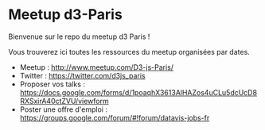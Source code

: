 Meetup d3-Paris
===============

Bienvenue sur le repo du meetup d3 Paris !

Vous trouverez ici toutes les ressources du meetup organisées par dates.

 - Meetup : http://www.meetup.com/D3-js-Paris/
 - Twitter : https://twitter.com/d3js_paris
 - Proposer vos talks : https://docs.google.com/forms/d/1poaqhX3613AlHAZos4uCLu5dcUcD8RXSxirA40ctZVU/viewform
 - Poster une offre d'emploi : https://groups.google.com/forum/#!forum/datavis-jobs-fr
